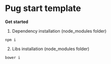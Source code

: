 # Pug start template

**Get started**

1. Dependency installation (node_modules folder)
```
npm i
```
2. Libs installation (node_modules folder)
```
bower i
```
